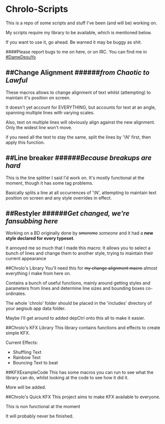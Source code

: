 # Chrolo-Scripts
This is a repo of some scripts and stuff I've been (and will be) working on. 

My scripts require my library to be available, which is mentioned below.
  
If you want to use it, go ahead. Be warned it may be buggy as shit.

####Please report bugs to me on here, or on IRC. You can find me in [#DameDesuYo](irc://irc.rizon.net/DameDesuYo)

##Change Alignment
######_from Chaotic to Lawful_
-------------------------
These macros allows to change alignment of text whilst (attempting) to maintain it's position on screen.

It doesn't yet account for EVERYTHING, but accounts for text at an angle, spanning multiple lines with varying scales.

Also, text on multiple lines will obviously align against the new alignment. Only the widest line won't move.

if you need all the text to stay the same, split the lines by '\N' first, then apply this function.

##Line breaker
######_Because breakups are hard_
-------------------------
This is the line splitter I said I'd work on. It's mostly functional at the moment, though it has some tag problems.

Basically splits a line at all occurrences of '\N', attempting to maintain text position on screen and any style overrides in effect.

##Restyler
######_Get changed, we're fansubbing here_
-------------------------
Working on a BD originally done by ~~smereme~~ *someone* and it had a __new style declared for every typeset__. 
 
It annoyed me so much that I made this macro: It allows you to select a bunch of lines and change them to another style, trying to maintain their current appearance

##Chrolo's Library
You'll need this for ~~my change alignment macro~~ almost everything I make from here on.

Contains a bunch of useful functions, mainly around getting styles and parameters from lines and determine line sizes and bounding boxes co-ordinates.

The whole 'chrolo' folder should be placed in the 'includes' directory of your aegisub app data folder.

Maybe I'll get around to added depCtrl onto this all to make it easier.

##Chrolo's KFX Library
This library contains functions and effects to create simple KFX.  

Current Effects:  
- Shuffling Text  
- Rainbow Text  
- Bouncing Text to beat  

##KFXExampleCode
This has some macros you can run to see what the library can do, whilst looking at the code to see how it did it.  

More will be added.


##Chrolo's Quick KFX
This project aims to make KFX available to everyone.  

This is non functional at the moment

It will probably never be finished.

